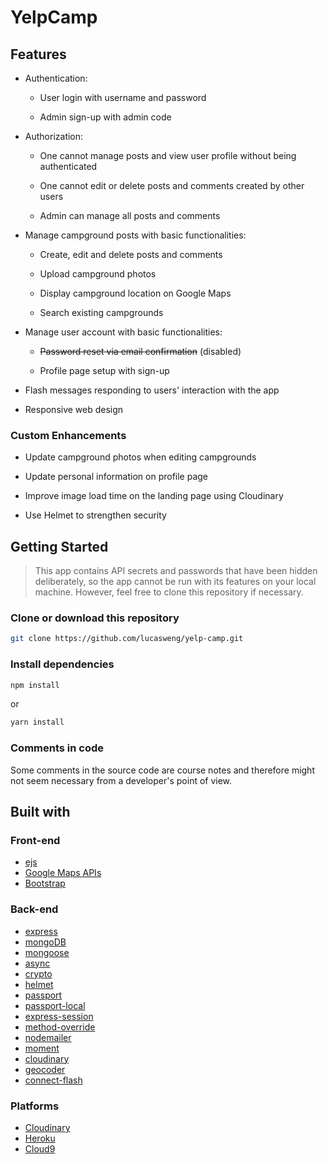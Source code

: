 # YelpCamp

<!-- [![Known Vulnerabilities](https://snyk.io/test/github/lucasweng/yelp-camp/badge.svg)](https://snyk.io/test/github/lucasweng/yelp-camp)
[![NSP Status](https://nodesecurity.io/orgs/webdevprojects/projects/e3247e54-2256-44ff-9c8a-e4e087bd49fa/badge)](https://nodesecurity.io/orgs/webdevprojects/projects/e3247e54-2256-44ff-9c8a-e4e087bd49fa)

> A Node.js web application project from the Udemy course - [The Web Developer Bootcamp by Colt Steele](https://www.udemy.com/the-web-developer-bootcamp/)

## Live Demo

To see the app in action, go to [https://yelpcamp--demo.herokuapp.com/](https://yelpcamp--demo.herokuapp.com/) -->

## Features

* Authentication:
  
  * User login with username and password

  * Admin sign-up with admin code

* Authorization:

  * One cannot manage posts and view user profile without being authenticated

  * One cannot edit or delete posts and comments created by other users

  * Admin can manage all posts and comments

* Manage campground posts with basic functionalities:

  * Create, edit and delete posts and comments

  * Upload campground photos

  * Display campground location on Google Maps
  
  * Search existing campgrounds

* Manage user account with basic functionalities:

  * ~~Password reset via email confirmation~~ (disabled)

  * Profile page setup with sign-up

* Flash messages responding to users' interaction with the app

* Responsive web design

### Custom Enhancements

* Update campground photos when editing campgrounds

* Update personal information on profile page

* Improve image load time on the landing page using Cloudinary

* Use Helmet to strengthen security
 
## Getting Started

> This app contains API secrets and passwords that have been hidden deliberately, so the app cannot be run with its features on your local machine. However, feel free to clone this repository if necessary.

### Clone or download this repository

```sh
git clone https://github.com/lucasweng/yelp-camp.git
```

### Install dependencies

```sh
npm install
```

or

```sh
yarn install
```

### Comments in code

Some comments in the source code are course notes and therefore might not seem necessary from a developer's point of view.

## Built with

### Front-end

* [ejs](http://ejs.co/)
* [Google Maps APIs](https://developers.google.com/maps/)
* [Bootstrap](https://getbootstrap.com/docs/3.3/)

### Back-end

* [express](https://expressjs.com/)
* [mongoDB](https://www.mongodb.com/)
* [mongoose](http://mongoosejs.com/)
* [async](http://caolan.github.io/async/)
* [crypto](https://nodejs.org/api/crypto.html#crypto_crypto)
* [helmet](https://helmetjs.github.io/)
* [passport](http://www.passportjs.org/)
* [passport-local](https://github.com/jaredhanson/passport-local#passport-local)
* [express-session](https://github.com/expressjs/session#express-session)
* [method-override](https://github.com/expressjs/method-override#method-override)
* [nodemailer](https://nodemailer.com/about/)
* [moment](https://momentjs.com/)
* [cloudinary](https://cloudinary.com/)
* [geocoder](https://github.com/wyattdanger/geocoder#geocoder)
* [connect-flash](https://github.com/jaredhanson/connect-flash#connect-flash)

### Platforms

* [Cloudinary](https://cloudinary.com/)
* [Heroku](https://www.heroku.com/)
* [Cloud9](https://aws.amazon.com/cloud9/?origin=c9io)

